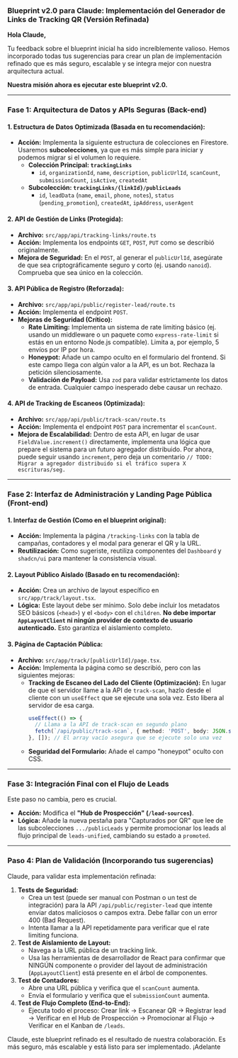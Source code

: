 
### **Blueprint v2.0 para Claude: Implementación del Generador de Links de Tracking QR (Versión Refinada)**

**Hola Claude,**

Tu feedback sobre el blueprint inicial ha sido increíblemente valioso. Hemos incorporado todas tus sugerencias para crear un plan de implementación refinado que es más seguro, escalable y se integra mejor con nuestra arquitectura actual.

**Nuestra misión ahora es ejecutar este blueprint v2.0.**

---

### **Fase 1: Arquitectura de Datos y APIs Seguras (Back-end)**

#### **1. Estructura de Datos Optimizada (Basada en tu recomendación):**

*   **Acción:** Implementa la siguiente estructura de colecciones en Firestore. Usaremos **subcolecciones**, ya que es más simple para iniciar y podemos migrar si el volumen lo requiere.
    *   **Colección Principal: `trackingLinks`**
        *   `id`, `organizationId`, `name`, `description`, `publicUrlId`, `scanCount`, `submissionCount`, `isActive`, `createdAt`
    *   **Subcolección: `trackingLinks/{linkId}/publicLeads`**
        *   `id`, `leadData` (`name`, `email`, `phone`, `notes`), `status` (`pending_promotion`), `createdAt`, `ipAddress`, `userAgent`

#### **2. API de Gestión de Links (Protegida):**

*   **Archivo:** `src/app/api/tracking-links/route.ts`
*   **Acción:** Implementa los endpoints `GET`, `POST`, `PUT` como se describió originalmente.
*   **Mejora de Seguridad:** En el `POST`, al generar el `publicUrlId`, asegúrate de que sea criptográficamente seguro y corto (ej. usando `nanoid`). Comprueba que sea único en la colección.

#### **3. API Pública de Registro (Reforzada):**

*   **Archivo:** `src/app/api/public/register-lead/route.ts`
*   **Acción:** Implementa el endpoint `POST`.
*   **Mejoras de Seguridad (Crítico):**
    *   **Rate Limiting:** Implementa un sistema de rate limiting básico (ej. usando un middleware o un paquete como `express-rate-limit` si estás en un entorno Node.js compatible). Limita a, por ejemplo, 5 envíos por IP por hora.
    *   **Honeypot:** Añade un campo oculto en el formulario del frontend. Si este campo llega con algún valor a la API, es un bot. Rechaza la petición silenciosamente.
    *   **Validación de Payload:** Usa `zod` para validar estrictamente los datos de entrada. Cualquier campo inesperado debe causar un rechazo.

#### **4. API de Tracking de Escaneos (Optimizada):**

*   **Archivo:** `src/app/api/public/track-scan/route.ts`
*   **Acción:** Implementa el endpoint `POST` para incrementar el `scanCount`.
*   **Mejora de Escalabilidad:** Dentro de esta API, en lugar de usar `FieldValue.increment()` directamente, implementa una lógica que prepare el sistema para un futuro agregador distribuido. Por ahora, puede seguir usando `increment`, pero deja un comentario `// TODO: Migrar a agregador distribuido si el tráfico supera X escrituras/seg.`

---

### **Fase 2: Interfaz de Administración y Landing Page Pública (Front-end)**

#### **1. Interfaz de Gestión (Como en el blueprint original):**

*   **Acción:** Implementa la página `/tracking-links` con la tabla de campañas, contadores y el modal para generar el QR y la URL.
*   **Reutilización:** Como sugeriste, reutiliza componentes del `Dashboard` y `shadcn/ui` para mantener la consistencia visual.

#### **2. Layout Público Aislado (Basado en tu recomendación):**

*   **Acción:** Crea un archivo de layout específico en `src/app/track/layout.tsx`.
*   **Lógica:** Este layout debe ser mínimo. Solo debe incluir los metadatos SEO básicos (`<head>`) y el `<body>` con el `children`. **No debe importar `AppLayoutClient` ni ningún provider de contexto de usuario autenticado.** Esto garantiza el aislamiento completo.

#### **3. Página de Captación Pública:**

*   **Archivo:** `src/app/track/[publicUrlId]/page.tsx`.
*   **Acción:** Implementa la página como se describió, pero con las siguientes mejoras:
    *   **Tracking de Escaneo del Lado del Cliente (Optimización):** En lugar de que el servidor llame a la API de `track-scan`, hazlo desde el cliente con un `useEffect` que se ejecute una sola vez. Esto libera al servidor de esa carga.
        ```typescript
        useEffect(() => {
          // Llama a la API de track-scan en segundo plano
          fetch(`/api/public/track-scan`, { method: 'POST', body: JSON.stringify({ publicUrlId }) });
        }, []); // El array vacío asegura que se ejecute solo una vez
        ```
    *   **Seguridad del Formulario:** Añade el campo "honeypot" oculto con CSS.

---

### **Fase 3: Integración Final con el Flujo de Leads**

Este paso no cambia, pero es crucial.

*   **Acción:** Modifica el **"Hub de Prospección" (`/lead-sources`)**.
*   **Lógica:** Añade la nueva pestaña para "Capturados por QR" que lee de las subcolecciones `.../publicLeads` y permite promocionar los leads al flujo principal de `leads-unified`, cambiando su estado a `promoted`.

---

### **Paso 4: Plan de Validación (Incorporando tus sugerencias)**

Claude, para validar esta implementación refinada:

1.  **Tests de Seguridad:**
    *   Crea un test (puede ser manual con Postman o un test de integración) para la API `/api/public/register-lead` que intente enviar datos maliciosos o campos extra. Debe fallar con un error 400 (Bad Request).
    *   Intenta llamar a la API repetidamente para verificar que el rate limiting funciona.
2.  **Test de Aislamiento de Layout:**
    *   Navega a la URL pública de un tracking link.
    *   Usa las herramientas de desarrollador de React para confirmar que NINGÚN componente o provider del layout de administración (`AppLayoutClient`) está presente en el árbol de componentes.
3.  **Test de Contadores:**
    *   Abre una URL pública y verifica que el `scanCount` aumenta.
    *   Envía el formulario y verifica que el `submissionCount` aumenta.
4.  **Test de Flujo Completo (End-to-End):**
    *   Ejecuta todo el proceso: Crear link -> Escanear QR -> Registrar lead -> Verificar en el Hub de Prospección -> Promocionar al Flujo -> Verificar en el Kanban de `/leads`.

Claude, este blueprint refinado es el resultado de nuestra colaboración. Es más seguro, más escalable y está listo para ser implementado. ¡Adelante